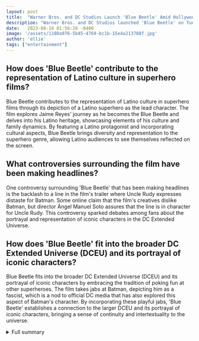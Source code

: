 ```yaml
---
layout: post
title:  "Warner Bros. and DC Studios Launch 'Blue Beetle' Amid Hollywood Strikes"
description: "Warner Bros. and DC Studios launched 'Blue Beetle' on Tuesday night in Los Angeles with a star-free 'fan screening' in lieu of a splashy blue-carpet premiere."
date:   2023-08-16 01:56:28 -0400
image: '/assets/1180a976-5b45-4769-bc1b-15e4a213708f.jpg'
author: 'ellie'
tags: ["entertainment"]
---
```


## How does 'Blue Beetle' contribute to the representation of Latino culture in superhero films?
Blue Beetle contributes to the representation of Latino culture in superhero films through its depiction of a Latino superhero as the lead character. The film explores Jaime Reyes' journey as he becomes the Blue Beetle and delves into his Latino heritage, showcasing elements of his culture and family dynamics. By featuring a Latino protagonist and incorporating cultural aspects, Blue Beetle brings diversity and representation to the superhero genre, allowing Latino audiences to see themselves reflected on the screen.

## What controversies surrounding the film have been making headlines?
One controversy surrounding 'Blue Beetle' that has been making headlines is the backlash to a line in the film's trailer where Uncle Rudy expresses distaste for Batman. Some online claim that the film's creatives dislike Batman, but director Ángel Manuel Soto assures that the line is in character for Uncle Rudy. This controversy sparked debates among fans about the portrayal and representation of iconic characters in the DC Extended Universe.

## How does 'Blue Beetle' fit into the broader DC Extended Universe (DCEU) and its portrayal of iconic characters?
Blue Beetle fits into the broader DC Extended Universe (DCEU) and its portrayal of iconic characters by embracing the tradition of poking fun at other superheroes. The film takes jabs at Batman, depicting him as a fascist, which is a nod to official DC media that has also explored this aspect of Batman's character. By incorporating these playful jabs, 'Blue Beetle' establishes a connection to the larger DCEU and its portrayal of iconic characters, bringing a sense of continuity and intertextuality to the universe.

<details>
  <summary>Full summary</summary>
Amid the ongoing Hollywood strikes, Warner Bros. and DC Studios launched 'Blue Beetle' on Tuesday night in Los Angeles with a star-free 'fan screening' in lieu of a splashy blue-carpet premiere. The film's actors could not attend due to the SAG-AFTRA strike, but director Ángel Manuel Soto expressed gratitude for the support of the cast.<br><br>'Blue Beetle' introduces the first Latino superhero to lead a stand-alone film for the comic book banner. Early audiences praised the film's action sequences and its connection to Latino culture. Set to release in theaters on Friday, 'Blue Beetle' is the 14th movie in the DC Extended Universe (DCEU).<br><br>In addition to the groundbreaking representation, the movie's behind-the-scenes controversy has been making headlines. Director and star of 'Blue Beetle' address backlash to a line in the film's trailer, where Uncle Rudy expresses distaste for Batman. Some online claim that 'Blue Beetle' creatives dislike Batman, but director Ángel Manuel Soto assures that the line is in character for Uncle Rudy. Both the director and star emphasize their love for Batman, and Xolo Maridueña, who portrays Jaime Reyes, explains that the line was placed there for a reason and to evoke a response.<br><br>Fans of the DCEU will be thrilled to know that 'Blue Beetle' is not the first project to take jabs at other superheroes. Batman has been depicted as fascist in official DC media, and the film embraces this tradition of poking fun at iconic characters.<br><br>The release of 'Blue Beetle' is highly anticipated, and fans can look forward to seeing the first DCU character in the new universe created by James Gunn. The plot revolves around Jaime Reyes, who becomes the symbiotic host of an alien relic called the Scarab. The script features a Latino family at its core, exploring a new perspective in the superhero genre. Jaime's closest relatives also play significant roles in the story, adding depth and dimension to the narrative.<br><br>The talented cast brings 'Blue Beetle' to life, with Xolo Maridueña taking on the role of Jaime Reyes. Other cast members include Adriana Barraza, Damián Alcázar, Elpidia Carrillo, Bruna Marquezine, Raoul Max Trujillo, Susan Sarandon, and George Lopez. Directed by Ángel Manuel Soto, the film is sure to captivate audiences with its enthralling story and stunning visual effects. Gareth Dunnet-Alcocer and Ángel Manuel Soto are the writers behind this exciting new addition to the DCU.<br><br>The release of 'Blue Beetle' has been generating buzz not just among comic book enthusiasts, but also among moviegoers. This superhero flick is set to hit theaters worldwide on August 16, 2023, with the U.S. and U.K. release date scheduled for August 18, 2023.<br><br>DC Comics is pulling out all the stops for 'Blue Beetle,' its latest superhero movie. Xolo Maridueña shines as Jaime Reyes, the titular Blue Beetle, while George Lopez, Susan Sarandon, Becky G, and Ángel Manuel Soto also lend their talents to the project. 'Blue Beetle' is a character with a rich history, and this film explores the storyline of Jaime Reyes, who becomes Blue Beetle when an alien AI beetle chooses him as its host.<br><br>The powers of Blue Beetle are extraordinary, including alien technology, durability, flight, super strength, instant weaponry, and combat skill. Directed by Puerto Rican director Ángel Manuel Soto, 'Blue Beetle' promises to deliver a thrilling superhero experience.<br><br>With an ensemble cast that includes Bruna Marquezine, Susan Sarandon, George Lopez, Becky G, Belissa Escobedo, Raoul Trujillo, Harvey Guillén, Damián Alcázar, and Adriana Barraza, 'Blue Beetle' is a must-see movie for fans of the genre and newcomers alike.<br><br>Despite the ongoing Hollywood strikes and the absence of the film's actors at the premiere, 'Blue Beetle' continues to generate excitement and anticipation among audiences. This groundbreaking superhero film represents a significant step forward in the realm of representation, as it introduces the first Latino superhero to lead a stand-alone film for the DC banner.<br><br>As movie theaters face the challenges posed by the SAG-AFTRA strike and the restrictions on actor engagements, 'Blue Beetle' seeks to captivate audiences and make its mark in the cinematic landscape. With its thrilling action sequences, compelling storyline, and connection to Latino culture, 'Blue Beetle' promises to be an exhilarating and unforgettable cinematic experience.
</details>
